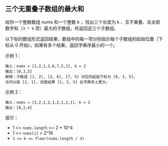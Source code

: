 ## 三个无重叠子数组的最大和

给你一个整数数组 nums 和一个整数 k ，找出三个长度为 k 、互不重叠、且全部数字和（`3 * k` 项）最大的子数组，并返回这三个子数组。

以下标的数组形式返回结果，数组中的每一项分别指示每个子数组的起始位置（下标从 0 开始）。如果有多个结果，返回字典序最小的一个。


示例 1：

```
输入：nums = [1,2,1,2,6,7,5,1], k = 2
输出：[0,3,5]
解释：子数组 [1, 2], [2, 6], [7, 5] 对应的起始下标为 [0, 3, 5]。
也可以取 [2, 1], 但是结果 [1, 3, 5] 在字典序上更大。
```

示例 2：

```
输入：nums = [1,2,1,2,1,2,1,2,1], k = 2
输出：[0,2,4]
```

提示：

* 1 <= `nums.length` <= 2 * 10^4
* 1 <= `nums[i]` < 2^16
* `1 <= k <= floor(nums.length / 3)`